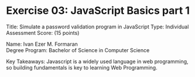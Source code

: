 # Exercise 03: JavaScript Basics part 1

Title: Simulate a password validation program in JavaScript
Type: Individual Assessment
Score: (15 points)

Name: Ivan Ezer M. Formaran  
Degree Program: Bachelor of Science in Computer Science  

Key Takeaways: Javascript is a widely used language in web programming, so building fundamentals is key to learning Web Programming.
